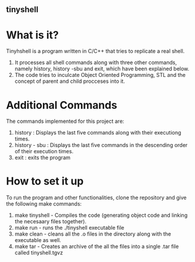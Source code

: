 ## tinyshell

# What is it?
Tinyhshell is a program written in C/C++ that tries to replicate a real shell. 
1. It processes all shell commands along with three other commands, namely history,            history -sbu and exit, which have been explained below. 
2. The code tries to inculcate Object Oriented Programming, STL and the concept of parent and child procceses into it.

# Additional Commands
The commands implemented for this project are:
1. history       : Displays the last five commands along with their executiong times.
2. history - sbu : Displays the last five commands in the descending order of their execution times.
3. exit          : exits the program


# How to set it up
To run the program and other functionalities, clone the repository and give the following make commands:
1. make tinyshell - Compiles the code (generating object code and linking the necesaary files together).
2. make run - runs the ./tinyshell executable file
3. make clean - cleans all the .o files in the directory along with the executable as well.
4. make tar - Creates an archive of the all the files into a single .tar file called tinyshell.tgvz




